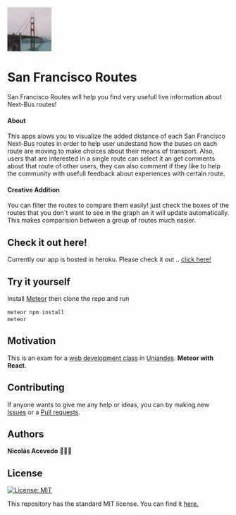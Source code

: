 <img src="https://raw.githubusercontent.com/nacevedo/FinalExamWeb/master/public/sf.png" title="Sakana" alt="Mandao Dao Logo" href="" height = 100px width = 100px>


# San Francisco Routes

San Francisco Routes will help you find very usefull live information about Next-Bus routes!

#### **About**
This apps alows you to visualize the added distance of each San Francisco Next-Bus routes in order to help user undestand how the buses on each route are moving to make choices about their means of transport. Also, users that are interested in a single route can select it an get comments about that route of other users, they can also comment if they like to help the community with usefull feedback about experiences with certain route. 

#### **Creative Addition**
You can filter the routes to compare them easily! just check the boxes of the routes that you don´t want to see in the graph an it will update automatically. This makes comparision between a group of routes much easier. 

## Check it out here!
Currently our app is hosted in heroku. Please check it out .. [click here!](http://sf-nextbus-buses.herokuapp.com/)

## Try it yourself

Install [Meteor](https://www.meteor.com/install) then clone the repo and run

```
meteor npm install
meteor
```


## Motivation
This is an exam for a [web development class](http://johnguerra.co/classes/webDevelopment_spring_2018/) in [Uniandes](https://www.uniandes.edu.co). **Meteor with React**.

## Contributing
If anyone wants to give me any help or ideas, you can by making new [Issues](https://github.com/nacevedo/FinalExamWeb/issues) or a [Pull requests](https://github.com/nacevedo/FinalExamWeb/pulls).

## Authors 

**Nicolás Acevedo** 👨🏼‍🔬


## License
[![License: MIT](https://img.shields.io/badge/License-MIT-yellow.svg)](https://opensource.org/licenses/MIT)

This repository has the standard MIT license. You can find it [here.](https://github.com/nacevedo/FinalExamWeb/blob/master/LICENSE)

